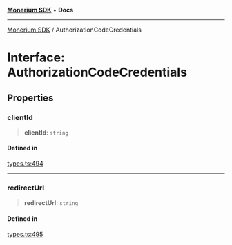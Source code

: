 [**Monerium SDK**](../README.md) • **Docs**

***

[Monerium SDK](../README.md) / AuthorizationCodeCredentials

# Interface: AuthorizationCodeCredentials

## Properties

### clientId

> **clientId**: `string`

#### Defined in

[types.ts:494](https://github.com/monerium/js-monorepo/blob/62e0077f6672014c8c720b1b4b4f6d6fcc529502/packages/sdk/src/types.ts#L494)

***

### redirectUrl

> **redirectUrl**: `string`

#### Defined in

[types.ts:495](https://github.com/monerium/js-monorepo/blob/62e0077f6672014c8c720b1b4b4f6d6fcc529502/packages/sdk/src/types.ts#L495)
